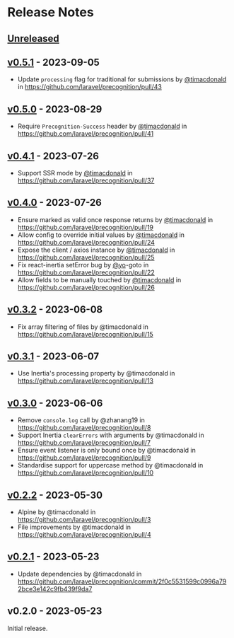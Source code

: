 # Release Notes

## [Unreleased](https://github.com/laravel/precognition/compare/v0.5.1...main)

## [v0.5.1](https://github.com/laravel/precognition/compare/v0.5.0...v0.5.1) - 2023-09-05

- Update `processing` flag for traditional for submissions by [@timacdonald](https://github.com/timacdonald) in https://github.com/laravel/precognition/pull/43

## [v0.5.0](https://github.com/laravel/precognition/compare/v0.4.1...v0.5.0) - 2023-08-29

- Require `Precognition-Success` header by [@timacdonald](https://github.com/timacdonald) in https://github.com/laravel/precognition/pull/41

## [v0.4.1](https://github.com/laravel/precognition/compare/v0.4.0...v0.4.1) - 2023-07-26

- Support SSR mode by [@timacdonald](https://github.com/timacdonald) in https://github.com/laravel/precognition/pull/37

## [v0.4.0](https://github.com/laravel/precognition/compare/v0.3.2...v0.4.0) - 2023-07-26

- Ensure marked as valid once response returns by [@timacdonald](https://github.com/timacdonald) in https://github.com/laravel/precognition/pull/19
- Allow config to override initial values by [@timacdonald](https://github.com/timacdonald) in https://github.com/laravel/precognition/pull/24
- Expose the client / axios instance by [@timacdonald](https://github.com/timacdonald) in https://github.com/laravel/precognition/pull/25
- Fix react-inertia setError bug by [@yo](https://github.com/yo)-goto in https://github.com/laravel/precognition/pull/22
- Allow fields to be manually touched by [@timacdonald](https://github.com/timacdonald) in https://github.com/laravel/precognition/pull/26

## [v0.3.2](https://github.com/laravel/precognition/compare/v0.3.1...v0.3.2) - 2023-06-08

- Fix array filtering of files by @timacdonald in https://github.com/laravel/precognition/pull/15

## [v0.3.1](https://github.com/laravel/precognition/compare/v0.3.0...v0.3.1) - 2023-06-07

- Use Inertia's processing property by @timacdonald in https://github.com/laravel/precognition/pull/13

## [v0.3.0](https://github.com/laravel/precognition/compare/v0.2.2...v0.3.0) - 2023-06-06

- Remove `console.log` call by @zhanang19 in https://github.com/laravel/precognition/pull/8
- Support Inertia `clearErrors` with arguments by @timacdonald in https://github.com/laravel/precognition/pull/7
- Ensure event listener is only bound once by @timacdonald in https://github.com/laravel/precognition/pull/9
- Standardise support for uppercase method by @timacdonald in https://github.com/laravel/precognition/pull/10

## [v0.2.2](https://github.com/laravel/precognition/compare/v0.2.1...v0.2.2) - 2023-05-30

- Alpine by @timacdonald in https://github.com/laravel/precognition/pull/3
- File improvements by @timacdonald in https://github.com/laravel/precognition/pull/4

## [v0.2.1](https://github.com/laravel/precognition/compare/v0.2.0...v0.2.1) - 2023-05-23

- Update dependencies by @timacdonald in https://github.com/laravel/precognition/commit/2f0c5531599c0996a792bce3e142c9fb439f9da7

## v0.2.0 - 2023-05-23

Initial release.
